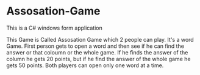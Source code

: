 # Assosation-Game

This is a C# windows form application

This Game is Called Assosation Game which 2 people can play. 
It's a word Game.
First person gets to open a word and then see if he can find the answer or that coloumn or the whole game.
If he finds the answer of the column he gets 20 points, but if he find the answer of the whole game he gets 50 points.
Both players can open only one word at a time.
